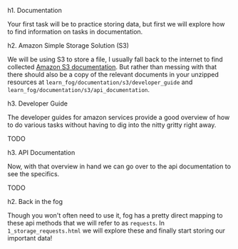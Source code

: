 h1. Documentation

Your first task will be to practice storing data, but first we will explore how to find information on tasks in documentation.

h2. Amazon Simple Storage Solution (S3)

We will be using S3 to store a file, I usually fall back to the internet to find collected [Amazon S3 documentation](http://aws.amazon.com/documentation/s3). But rather than messing with that there should also be a copy of the relevant documents in your unzipped resources at `learn_fog/documentation/s3/developer_guide` and `learn_fog/documentation/s3/api_documentation`.

h3. Developer Guide

The developer guides for amazon services provide a good overview of how to do various tasks without having to dig into the nitty gritty right away.

TODO

h3. API Documentation

Now, with that overview in hand we can go over to the api documentation to see the specifics.

TODO

h2. Back in the fog

Though you won't often need to use it, fog has a pretty direct mapping to these api methods that we will refer to as `requests`. In `1_storage_requests.html` we will explore these and finally start storing our important data!